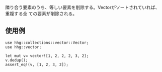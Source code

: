 隣り合う要素のうち、等しい要素を削除する。Vectorがソートされていれば、重複する全
ての要素が削除される。

## 使用例

```
use hhg::collections::vector::Vector;
use hhg::vector;

let mut v= vector![1, 2, 2, 2, 3, 2];
v.dedup();
assert_eq!(v, [1, 2, 3, 2]);
```

